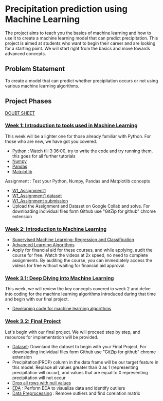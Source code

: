 # Precipitation prediction using Machine Learning

The project aims to teach you the basics of machine learning and how to use it to create a machine learning model that can predict precipitation. This project is aimed at students who want to begin their career and are looking for a starting point. We will start right from the basics and move towards advanced concepts.

## Problem Statement 

To create a model that can predict whether precipitation occurs or not using various machine learning algorithms.

## Project Phases

[DOUBT SHEET](https://docs.google.com/spreadsheets/d/13-M019XMTL98WQSMpQ-VgfEu4PgRFUvJvXF1VjbfY5E/edit?usp=sharing)

### [Week 1: Introduction to tools used in Machine Learning](<./Week 1/>)
This week will be a lighter one for those already familiar with Python. For those who are new, we have got you covered. 
- [Python](https://www.youtube.com/watch?v=_uQrJ0TkZlc) : Watch till 3:36:00, try to write the code and try running them, this goes for all further tutorials 
- [Numpy](https://www.youtube.com/watch?v=QUT1VHiLmmI)
- [Pandas](https://www.youtube.com/watch?v=vmEHCJofslg)
- [Matplotlib](https://www.youtube.com/watch?v=OZOOLe2imFo)

Assignment : Test your Python, Numpy, Pandas and Matplotlib concepts
- [W1_Assignment1](<./Week 1/Assignment_1.ipynb>) 
- [W1_Assignment1 dataset](<./Week 1/countries.csv>)
- [W1_Assignment submission](https://forms.gle/gP2VYsneNXSDYWgz6)
- Upload the Assignment and Dataset on Google Collab and solve. For downloading individual files form Github use "GitZip for github" chrome extension

### [Week 2: Introduction to Machine Learning](<./Week 2/>)
- [Supervised Machine Learning: Regression and Classification](https://www.coursera.org/learn/machine-learning?specialization=machine-learning-introduction)
- [Advanced Learning Algorithms](https://www.coursera.org/learn/advanced-learning-algorithms?specialization=machine-learning-introduction)
- Apply for financial aid for these courses, and while applying, audit the course for free. Watch the videos at 2x speed; no need to complete assignments. By auditing the course, you can immediately access the videos for free without waiting for financial aid approval.

### [Week 3.1: Deep Diving into Machine Learning](<./Week 3/>)
This week, we will review the key concepts covered in week 2 and delve into coding for the machine learning algorithms introduced during that time and begin with our final project.
- [Developing code for machine learning algorithms](https://www.youtube.com/watch?v=i_LwzRVP7bg)
  
### [Week 3.2: Final Project](<./Week 3/>)
Let's begin with our final project. We will proceed step by step, and resources for implementation will be provided.
- [Dataset](</.Week 3/dataset.csv>): Downlaod the dataset to begin with your Final Project,  For downloading individual files form Github use "GitZip for github" chrome extension
- Precipitation(PRCP) column in the data frame will be our target feature in this model. Replace all values greater than 0 as 1 (representing precipitation will occur), and values that are equal to 0 representing precipitation will not occur
- [Drop all rows with null values](https://www.digitalocean.com/community/tutorials/pandas-dropna-drop-null-na-values-from-dataframe)
- [EDA](https://www.geeksforgeeks.org/exploratory-data-analysis-in-python/) : Perform EDA to visualize data and identify outliers
- [Data Preprocessing](https://www.geeksforgeeks.org/data-preprocessing-machine-learning-python/) : Remove outliers and find corelation matrix
 
  
